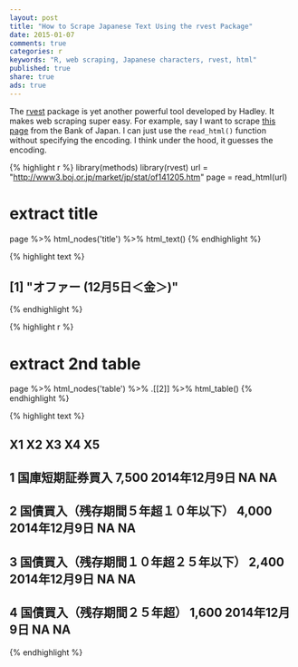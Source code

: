```yaml
---
layout: post
title: "How to Scrape Japanese Text Using the rvest Package"
date: 2015-01-07 
comments: true
categories: r
keywords: "R, web scraping, Japanese characters, rvest, html"
published: true
share: true
ads: true
---
```


The [rvest](https://github.com/hadley/rvest) package is yet another 
powerful tool developed by Hadley. It makes web scraping super easy. For example, say I want to scrape [this page](http://www3.boj.or.jp/market/jp/stat/of141205.htm) from the Bank of Japan. I can just use the `read_html()` function without specifying
the encoding. I think under the hood, it guesses the encoding. 

{% highlight r %}
library(methods)
library(rvest)
url = "http://www3.boj.or.jp/market/jp/stat/of141205.htm"
page = read_html(url)

# extract title
page %>% html_nodes('title') %>% html_text()
{% endhighlight %}



{% highlight text %}
## [1] "オファー (12月5日＜金＞)"
{% endhighlight %}



{% highlight r %}
# extract 2nd table
page %>% html_nodes('table') %>% .[[2]] %>% html_table()
{% endhighlight %}



{% highlight text %}
##                                       X1    X2            X3 X4 X5
## 1                       国庫短期証券買入 7,500 2014年12月9日 NA NA
## 2   国債買入（残存期間５年超１０年以下） 4,000 2014年12月9日 NA NA
## 3 国債買入（残存期間１０年超２５年以下） 2,400 2014年12月9日 NA NA
## 4           国債買入（残存期間２５年超） 1,600 2014年12月9日 NA NA
{% endhighlight %}


